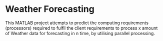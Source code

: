 # Weather Forecasting

This MATLAB project attempts to predict the computing requirements (processors) required to fulfil the client requirements to process x amount of Weather data for forecasting in n time, by utilising parallel processing.
